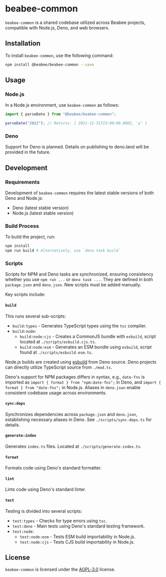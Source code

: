 # beabee-common

`beabee-common` is a shared codebase utilized across Beabee projects, compatible
with Node.js, Deno, and web browsers.

## Installation

To install `beabee-common`, use the following command:

```bash
npm install @beabee/beabee-common --save
```

## Usage

### Node.js

In a Node.js environment, use `beabee-common` as follows:

```ts
import { parseDate } from "@beabee/beabee-common";

parseDate("2022"); // Returns: [ 2021-12-31T23:00:00.000Z, 'y' ]
```

### Deno

Support for Deno is planned. Details on publishing to deno.land will be provided
in the future.

## Development

### Requirements

Development of `beabee-common` requires the latest stable versions of both Deno
and Node.js:

- Deno (latest stable version)
- Node.js (latest stable version)

### Build Process

To build the project, run:

```bash
npm install
npm run build # Alternatively, use `deno task build`
```

### Scripts

Scripts for NPM and Deno tasks are synchronized, ensuring consistency whether
you use `npm run ...` or `deno task ...`. They are defined in both
`package.json` and `deno.json`. New scripts must be added manually.

Key scripts include:

#### `build`

This runs several sub-scripts:

- `build:types` - Generates TypeScript types using the `tsc` compiler.
- `build:node`:
  - `build:node:cjs` - Creates a CommonJS bundle with `esbuild`, script located
    at `./scripts/esbuild.cjs.ts`.
  - `build:node:esm` - Generates an ESM bundle using `esbuild`, script found at
    `./scripts/esbuild.esm.ts`.

Node.js builds are created using [esbuild](https://esbuild.github.io/) from Deno
source. Deno projects can directly utilize TypeScript source from `./mod.ts`.

Deno's support for NPM packages differs in syntax, e.g., `date-fns` is imported
as `import { format } from "npm:date-fns";` in Deno, and
`import { format } from "date-fns";` in Node.js. Aliases in `deno.json` enable
consistent codebase usage across environments.

#### `sync:deps`

Synchronizes dependencies across `package.json` and `deno.json`, establishing
necessary aliases in Deno. See `./scripts/sync-deps.ts` for details.

#### `generate:index`

Generates `index.ts` files. Located at `./scripts/generate-index.ts`.

#### `format`

Formats code using Deno's standard formatter.

#### `lint`

Lints code using Deno's standard linter.

#### `test`

Testing is divided into several scripts:

- `test:types` - Checks for type errors using `tsc`.
- `test:deno` - Main tests using Deno's standard testing framework.
- `test:node`:
  - `test:node:esm` - Tests ESM build importability in Node.js.
  - `test:node:cjs` - Tests CJS build importability in Node.js.

## License

`beabee-common` is licensed under the [AGPL-3.0](./LICENSE) license.
